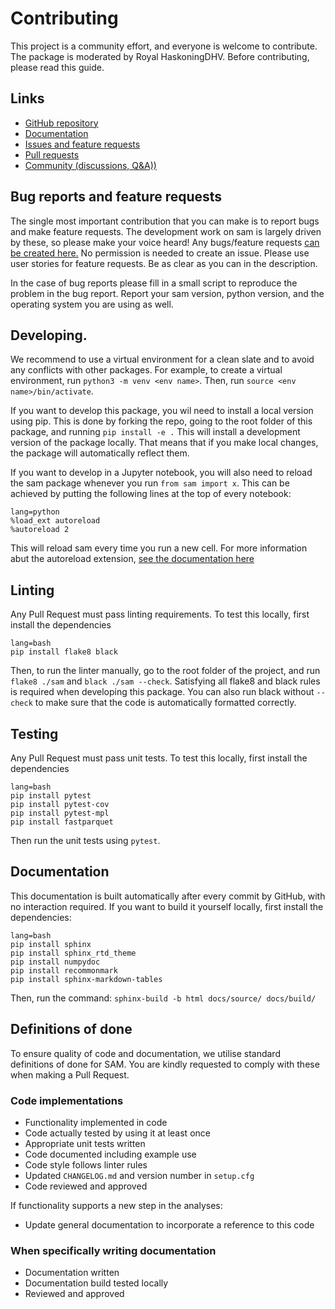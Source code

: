 # Contributing

This project is a community effort, and everyone is welcome to contribute. The package is moderated by Royal HaskoningDHV. Before contributing, please read this guide.

## Links

- [GitHub repository](https://github.com/RoyalHaskoningDHV/sam)
- [Documentation](https://sam-rhdhv.readthedocs.io/en/latest/)
- [Issues and feature requests](https://github.com/RoyalHaskoningDHV/sam/issues)
- [Pull requests](https://github.com/RoyalHaskoningDHV/sam/pulls)
- [Community (discussions, Q&A))](https://github.com/RoyalHaskoningDHV/sam/discussions)


## Bug reports and feature requests

The single most important contribution that you can make is to report bugs and make feature requests. The development work on sam is largely driven by these, so please make your voice heard! Any bugs/feature requests [can be created here.](https://github.com/RoyalHaskoningDHV/sam/issues) No permission is needed to create an issue. Please use user stories for feature requests. Be as clear as you can in the description. 

In the case of bug reports please fill in a small script to reproduce the problem in the bug report. Report your sam version, python version, and the operating system you are using as well.

## Developing.

We recommend to use a virtual environment for a clean slate and to avoid any conflicts with other packages. For example, to create a virtual environment, run `python3 -m venv <env name>`. Then, run `source <env name>/bin/activate`.

If you want to develop this package, you wil need to install a local version using pip. This is done by forking the repo, going to the root folder of this package, and running `pip install -e .` This will install a development version of the package locally. That means that if you make local changes, the package will automatically reflect them. 

If you want to develop in a Jupyter notebook, you will also need to reload the sam package whenever you run `from sam import x`. This can be achieved by putting the following lines at the top of every notebook:

```
lang=python
%load_ext autoreload
%autoreload 2
```

This will reload sam every time you run a new cell. For more information abut the autoreload extension, [see the documentation here](https://ipython.org/ipython-doc/3/config/extensions/autoreload.html)

## Linting

Any Pull Request must pass linting requirements. To test this locally, first install the dependencies

```
lang=bash
pip install flake8 black
```

Then, to run the linter manually, go to the root folder of the project, and run `flake8 ./sam` and `black ./sam --check`. Satisfying all flake8 and black rules is required when developing this package. You can also run black without `--check` to make sure that the code is automatically formatted correctly.

## Testing

Any Pull Request must pass unit tests. To test this locally, first install the dependencies

```
lang=bash
pip install pytest
pip install pytest-cov
pip install pytest-mpl
pip install fastparquet
```

Then run the unit tests using `pytest`.

## Documentation

This documentation is built automatically after every commit by GitHub, with no interaction required. If you want to build it yourself locally, first install the dependencies:

```
lang=bash
pip install sphinx
pip install sphinx_rtd_theme
pip install numpydoc
pip install recommonmark
pip install sphinx-markdown-tables
```

Then, run the command: `sphinx-build -b html docs/source/ docs/build/`

## Definitions of done
To ensure quality of code and documentation, we utilise standard definitions of done for SAM. You are kindly requested to comply with these when making a Pull Request.

### Code implementations

* Functionality implemented in code
* Code actually tested by using it at least once
* Appropriate unit tests written
* Code documented including example use
* Code style follows linter rules
* Updated `CHANGELOG.md` and version number in `setup.cfg`
* Code reviewed and approved

If functionality supports a new step in the analyses:

* Update general documentation to incorporate a reference to this code

### When specifically writing documentation

* Documentation written
* Documentation build tested locally
* Reviewed and approved

